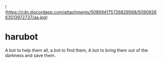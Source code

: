 !(https://cdn.discordapp.com/attachments/508694175726829568/509092663513972737/aa.jpg)

# harubot
A bot to help them all, a bot to find them, A bot to bring them out of the darkness and save them.


